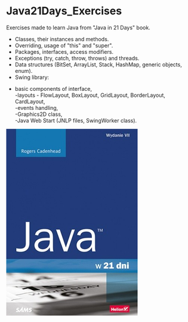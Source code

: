 # Java21Days_Exercises
Exercises made to learn Java from "Java in 21 Days" book.
* Classes, their instances and methods.
* Overriding, usage of "this" and "super".
* Packages, interfaces, access modifiers.
* Exceptions (try, catch, throw, throws) and threads.
* Data structures (BitSet, ArrayList, Stack, HashMap, generic objects, enum).
* Swing library: <br/>
- basic components of interface,<br/>
-layouts - FlowLayout, BoxLayout, GridLayout, BorderLayout, CardLayout,<br/> 
-events handling,<br/> 
-Graphics2D class,<br/> 
-Java Web Start (JNLP files, SwingWorker class).<br/>

![java21](https://github.com/KarolinaLewinska/Java21Days_Exercises/blob/main/java21.jpg)
